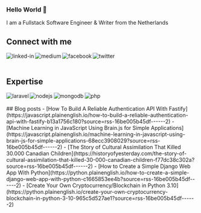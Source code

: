 ### Hello World 👋
I am a Fullstack Software Engineer & Writer from the Netherlands
<br>
## Connect with me
[<img align="left" alt="linked-in" src="https://img.shields.io/badge/linkedin-%230077B5.svg?&style=for-the-badge&logo=linkedin&logoColor=white" />](https://www.linkedin.com/in/bryandijkhuizen)
[<img align="left" alt="medium" src="https://img.shields.io/badge/medium-%2312100E.svg?&style=for-the-badge&logo=medium&logoColor=white" />](https://bryan-dijkhuizen.medium.com/)
[<img align="left" alt="facebook" src="https://img.shields.io/badge/facebook-%231877F2.svg?&style=for-the-badge&logo=facebook&logoColor=white" />](https://www.facebook.com/beingbryan)
[<img align="left" alt="twitter" src="https://img.shields.io/badge/twitter-%231DA1F2.svg?&style=for-the-badge&logo=twitter&logoColor=white" />](https://twitter.com/dijkhuizenbryan)
<br>
<br>
## Expertise
<img align="left" alt="laravel" src="https://img.shields.io/badge/Laravel-FF2D20?style=for-the-badge&logo=laravel&logoColor=white" />
<img align="left" alt="nodejs" src="https://img.shields.io/badge/node.js%20-%2343853D.svg?&style=for-the-badge&logo=node.js&logoColor=white" />
<img align="left" alt="mongodb" src="https://img.shields.io/badge/MongoDB-4EA94B?style=for-the-badge&logo=mongodb&logoColor=white" />
<img align="left" alt="php" src="https://img.shields.io/badge/PHP-777BB4?style=for-the-badge&logo=php&logoColor=white" />

<br>
<br>
## Blog posts
<!-- BLOG-POST-LIST:START -->
- [How To Build A Reliable Authentication API With Fastify](https://javascript.plainenglish.io/how-to-build-a-reliable-authentication-api-with-fastify-b13a1756c180?source=rss-16be005b45df------2)
- [Machine Learning in JavaScript Using Brain.js for Simple Applications](https://javascript.plainenglish.io/machine-learning-in-javascript-using-brain-js-for-simple-applications-68ecc3908029?source=rss-16be005b45df------2)
- [The Story of Cultural Assimilation That Killed 30.000 Canadian Children](https://historyofyesterday.com/the-story-of-cultural-assimilation-that-killed-30-000-canadian-children-f77dc38c302a?source=rss-16be005b45df------2)
- [How to Create a Simple Django Web App With Python](https://python.plainenglish.io/how-to-create-a-simple-django-web-app-with-python-c1665853ee4b?source=rss-16be005b45df------2)
- [Create Your Own Cryptocurrency/Blockchain in Python 3.10](https://python.plainenglish.io/create-your-own-cryptocurrency-blockchain-in-python-3-10-965c5d527ae1?source=rss-16be005b45df------2)
<!-- BLOG-POST-LIST:END -->
